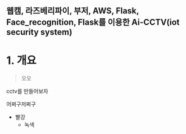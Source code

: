 웹캠, 라즈베리파이, 부저, AWS, Flask, Face_recognition, Flask를 이용한 Ai-CCTV(iot security system)
--------
# 1. 개요
> 오오

cctv를 만들어보자
  
  어쩌구저쩌구
  
* 빨강
  * 녹색
  
